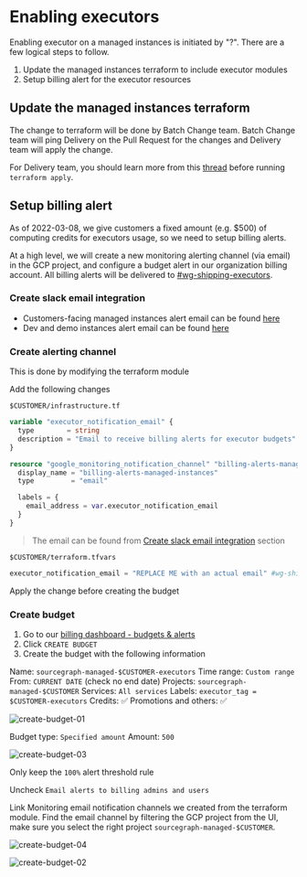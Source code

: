 # Enabling executors

Enabling executor on a managed instances is initiated by "?". There are a few logical steps to follow.

1. Update the managed instances terraform to include executor modules
1. Setup billing alert for the executor resources

## Update the managed instances terraform

The change to terraform will be done by Batch Change team. Batch Change team will ping Delivery on the Pull Request for the changes and Delivery team will apply the change.

For Delivery team, you should learn more from this [thread](https://github.com/sourcegraph/deploy-sourcegraph-managed/pull/311#issuecomment-1049794731) before running `terraform apply`.

## Setup billing alert

As of 2022-03-08, we give customers a fixed amount (e.g. $500) of computing credits for executors usage, so we need to setup billing alerts.

At a high level, we will create a new monitoring alerting channel (via email) in the GCP project, and configure a budget alert in our organization billing account. All billing alerts will be delivered to [#wg-shipping-executors](https://sourcegraph.slack.com/archives/C02MR5PPMKJ).

### Create slack email integration

- Customers-facing managed instances alert email can be found [here](https://sourcegraph.slack.com/services/B036VE89LQG?settings=1&utm_source=in-prod&utm_medium=inprod-link_app_settings-user_card-click)
- Dev and demo instances alert email can be found [here](https://sourcegraph.slack.com/services/B036J3BAX2M?settings=1&utm_source=in-prod&utm_medium=inprod-link_app_settings-user_card-click)

### Create alerting channel

This is done by modifying the terraform module

Add the following changes

`$CUSTOMER/infrastructure.tf`

```terraform
variable "executor_notification_email" {
  type        = string
  description = "Email to receive billing alerts for executor budgets"
}

resource "google_monitoring_notification_channel" "billing-alerts-managed-instances" {
  display_name = "billing-alerts-managed-instances"
  type         = "email"

  labels = {
    email_address = var.executor_notification_email
  }
}
```

> The email can be found from [Create slack email integration](#create-slack-email-integration) section

`$CUSTOMER/terraform.tfvars`

```terraform
executor_notification_email = "REPLACE ME with an actual email" #wg-shipping-executors
```

Apply the change before creating the budget

### Create budget

1. Go to our [billing dashboard - budgets & alerts](https://console.cloud.google.com/billing/017005-C370B2-0E3030/budgets?authuser=0&organizationId=244397465763)
1. Click `CREATE BUDGET`
1. Create the budget with the following information

Name: `sourcegraph-managed-$CUSTOMER-executors`
Time range: `Custom range`
From: `CURRENT DATE` (check no end date)
Projects: `sourcegraph-managed-$CUSTOMER`
Services: `All services`
Labels: `executor_tag = $CUSTOMER-executors`
Credits: ✅
Promotions and others: ✅

![create-budget-01](https://storage.googleapis.com/sourcegraph-assets/create-executor-budgets-01.png)

Budget type: `Specified amount`
Amount: `500`

![create-budget-03](https://storage.googleapis.com/sourcegraph-assets/create-executor-budgets-03.png)

Only keep the `100%` alert threshold rule

Uncheck `Email alerts to billing admins and users`

Link Monitoring email notification channels we created from the terraform module. Find the email channel by filtering the GCP project from the UI, make sure you select the right project `sourcegraph-managed-$CUSTOMER`.

![create-budget-04](https://storage.googleapis.com/sourcegraph-assets/create-executor-budgets-04.png)

![create-budget-02](https://storage.googleapis.com/sourcegraph-assets/create-executor-budgets-02.png)
